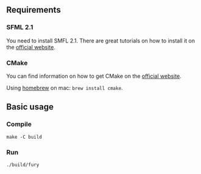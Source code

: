 ## Requirements

### SFML 2.1

You need to install SMFL 2.1. There are great tutorials on how to install it on the [official website](http://www.sfml-dev.org/tutorials/2.1/).

### CMake

You can find information on how to get CMake on the [official website](http://www.cmake.org/).

Using [homebrew](http://mxcl.github.io/homebrew/) on mac: `brew install cmake`.

## Basic usage

### Compile

    make -C build

### Run

    ./build/fury
